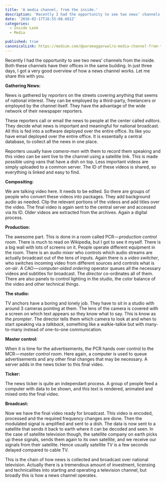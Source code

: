 ```yaml
---
title: 'A media channel, from the inside.'
description: 'Recently I had the opportunity to see two news’ channels from the inside. Both these channels have their offices in the same building. In just three days, I got a very good overview of how a news…'
date: '2016-02-17T16:55:08.681Z'
categories:
  - Inside Look
  - Media

published: true
canonicalLink: https://medium.com/@paramaggarwal/a-media-channel-from-the-inside-d3abebb77999
---
```


Recently I had the opportunity to see two news’ channels from the inside. Both these channels have their offices in the same building. In just three days, I got a very good overview of how a news channel works. Let me share this with you.

**Gathering News:**

News is gathered by _reporters_ on the streets covering anything that seems of national interest. They can be employed by a third-party, freelancers or employed by the channel itself. They have the advantage of the wide network of their newspaper reporters.

These reporters call or email the news to people at the center called _editors_. They decide what news is important and meaningful for national broadcast. All this is fed into a software deployed over the entire office. Its like you have email deployed over the entire office. It is essentially a central database, to collect all the news in one place.

Reporters usually have _camera-men_ with them to record them speaking and this video can be sent live to the channel using a satellite link. This is made possible using vans that have a dish on top. Less important videos are simply uploaded to a common server. The ID of these videos is shared, so everything is linked and easy to find.

**Compositing:**

We are talking video here. It needs to be edited. So there are groups of people who convert these videos into packages. They add background audio as needed. Clip the relevant portions of the videos and add titles over the video. The final video is again sent to the central server and accessed via its ID. Older videos are extracted from the archives. Again a digital process.

**Production:**

The awesome part. This is done in a room called PCR — *production control room*. There is much to read on Wikipedia, but I got to see it myself. There is a big wall with lots of screens on it. People operate different equipment in the room. There is an _audio mixer_ who controls which audio streams are actually broadcast out of the tens of inputs. Again there is a _video switcher_, who switches incoming video from different sources and controls what is _on-air_. A CAO — *computer-aided ordering* operator queues all the necessary videos and subtitles for broadcast. The _director_ co-ordinates all of them. There are also panels to control lighting in the studio, the color balance of the video and other technical things.

**The studio:**

TV anchors have a boring and lonely job. They have to sit in a studio with around 3 cameras pointing at them. The lens of the camera is covered with a screen on which text appears so they know what to say. This is know as the _prompter_. The director tells them which camera to look at and when to start speaking via a _talkback_, something like a walkie-talkie but with many-to-many instead of one-to-one communication.

**Master control:**

When it is time for the advertisements, the PCR hands over control to the MCR — *master control room*. Here again, a computer is used to queue advertisements and any other final changes that may be necessary. A server adds in the news ticker to this final video.

**Ticker:**

The news ticker is quite an independant process. A group of people feed a computer with data to be shown, and this text is rendered, animated and mixed onto the final video.

**Broadcast:**

Now we have the final video ready for broadcast. This video is encoded, processed and the required frequency changes are done. Then the modulated signal is amplified and sent to a dish. The data is now sent to a satellite that sends it back to earth where it can be decoded and seen. In the case of satellite television though, the satellite company on earth picks up these signals, sends them again to its own satellite, and we receive our signals from their satellite. Hence usually satellite TV is a few seconds delayed compared to cable TV.

This is the chain of how news is collected and broadcast over national television. Actually there is a tremendous amount of investment, licensing and technicalities into starting and operating a television channel, but broadly this is how a news channel operates.

